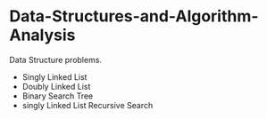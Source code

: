 # Data-Structures-and-Algorithm-Analysis
Data Structure problems.
- Singly Linked List
- Doubly Linked List
- Binary Search Tree
- singly Linked List Recursive Search
